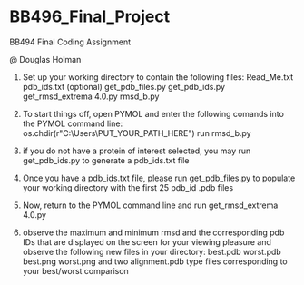# BB496_Final_Project

BB494 Final Coding Assignment


@ Douglas Holman

1. Set up your working directory to contain the following files:
Read_Me.txt
pdb_ids.txt (optional)
get_pdb_files.py
get_pdb_ids.py
get_rmsd_extrema 4.0.py
rmsd_b.py

2. To start things off, open PYMOL and enter the following comands into the PYMOL command line:
os.chdir(r"C:\Users\PUT_YOUR_PATH_HERE")
run rmsd_b.py

2. if you do not have a protein of interest selected, you may run get_pdb_ids.py to generate a pdb_ids.txt file

3. Once you have a pdb_ids.txt file, please run get_pdb_files.py to populate your working directory with the first 25 pdb_id .pdb files

4. Now, return to the PYMOL command line and run get_rmsd_extrema 4.0.py

5. observe the maximum and minimum rmsd and the corresponding pdb IDs that are displayed on the screen for your viewing pleasure and observe the following new files in your directory:
best.pdb
worst.pdb
best.png
worst.png
and two alignment.pdb type files corresponding to your best/worst comparison


